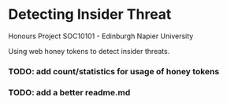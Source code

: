 # Detecting Insider Threat
Honours Project SOC10101 - Edinburgh Napier University 

Using web honey tokens to detect insider threats. 

### TODO: add count/statistics for usage of honey tokens
### TODO: add a better readme.md
